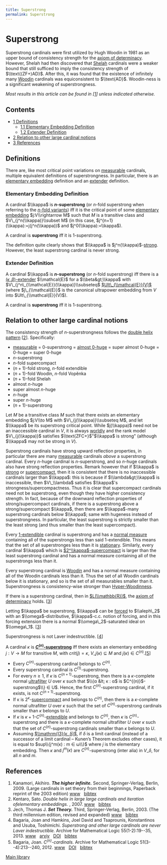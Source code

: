 ```yaml
---
title: Superstrong
permalink: Superstrong
---
```

# Superstrong











Superstrong cardinals were first utilized by Hugh Woodin in 1981 as an
upper bound of consistency strength for the [axiom of
determinacy](Axiom_of_determinacy "Axiom of determinacy").
However, Shelah had then discovered that
<a href="Shelah" class="mw-redirect" title="Shelah">Shelah</a>
cardinals were a weaker bound that still sufficed to imply the
consistency strength of $\\text{(ZF+)AD}$. After this, it was found that
the existence of infinitely many
[Woodin](Woodin "Woodin")
cardinals was equiconsistent to $\\text{AD}$. Woodin-ness is a
significant weakening of superstrongness.

*Most results in this article can be found in
\[[1](#bibkey_Kanamori2009:HigherInfinite)\] unless indicated
otherwise.*



## Contents


-   [<span class="tocnumber">1</span> <span
    class="toctext">Definitions</span>](#Definitions)
    -   [<span class="tocnumber">1.1</span> <span
        class="toctext">Elementary Embedding
        Definition</span>](#Elementary_Embedding_Definition)
    -   [<span class="tocnumber">1.2</span> <span
        class="toctext">Extender
        Definition</span>](#Extender_Definition)
-   [<span class="tocnumber">2</span> <span class="toctext">Relation to
    other large cardinal
    notions</span>](#Relation_to_other_large_cardinal_notions)
-   [<span class="tocnumber">3</span> <span
    class="toctext">References</span>](#References)


## Definitions

There are, like most critical point variations on
[measurable](Measurable "Measurable")
cardinals, multiple equivalent definitions of superstrongness. In
particular, there is an [elementary
embedding](Elementary_embedding "Elementary embedding")
definition and an
<a href="index.php?title=Extender&amp;action=edit&amp;redlink=1" class="new" title="Extender (page does not exist)">extender</a>
definition.

### <span id="Elementary_Embedding_Definition" class="mw-headline">Elementary Embedding Definition</span>

A cardinal $\\kappa$ is **$n$-superstrong** (or $n$-fold superstrong
when referring to the [$n$-fold
variants](N-fold_variants "N-fold variants"))
iff it is the critical point of some [elementary
embedding](Elementary_embedding "Elementary embedding")
$j:V\\rightarrow M$ such that $M$ is a transitive class and
$V\_{j^n(\\kappa)}\\subset M$ (in this case,
$j^{n+1}(\\kappa):=j(j^n(\\kappa))$ and $j^0(\\kappa):=\\kappa$).

A cardinal is **superstrong** iff it is $1$-superstrong.

The definition quite clearly shows that $\\kappa$ is
$j^n(\\kappa)$-[strong](Strong "Strong").
However, the least superstrong cardinal is never strong.

### <span id="Extender_Definition" class="mw-headline">Extender Definition</span>

A cardinal $\\kappa$ is **$n$-superstrong** (or $n$-fold superstrong)
iff there is a
<a href="index.php?title=Extender&amp;action=edit&amp;redlink=1" class="new" title="Extender (page does not exist)">$(\kappa,\beta)$-extender</a>
$\\mathcal{E}$ for a $\\beta&gt;\\kappa$ with
$V\_{j^n\_{\\mathcal{E}}(\\kappa)}\\subseteq$
[$Ult\_{\\mathcal{E}}(V)$](Ultrapower "Ultrapower")
(where $j\_{\\mathcal{E}}$ is the canonical ultrapower embedding from
$V$ into $Ult\_{\\mathcal{E}}(V)$).

A cardinal is **superstrong** iff it is $1$-superstrong.

## Relation to other large cardinal notions

The consistency strength of $n$-superstrongness follows the [double
helix
pattern](N-fold_variants "N-fold variants")
\[[2](#bibkey_Kentaro2007:DoubleHelix)\]. Specifically:

-   [measurable](Measurable "Measurable")
    = $0$-superstrong = [almost
    $0$-huge](Huge "Huge")
    = super almost $0$-huge = $0$-huge = super $0$-huge
-   $n$-superstrong
-   $n$-fold supercompact
-   $(n+1)$-fold strong, $n$-fold extendible
-   $(n+1)$-fold Woodin, $n$-fold Vopěnka
-   $(n+1)$-fold Shelah
-   almost $n$-huge
-   super almost $n$-huge
-   $n$-huge
-   super $n$-huge
-   $(n+1)$-superstrong

Let $M$ be a transitive class $M$ such that there exists an elementary
embedding $j:V\\to M$ with $V\_{j(\\kappa)}\\subseteq M$, and let
$\\kappa$ be its superstrong critical point. While $j(\\kappa)$ need not
be an inaccessible cardinal in $V$, it is always
[worldly](Worldly "Worldly")
and the rank model $V\_{j(\\kappa)}$ satisfies $\\text{ZFC+}$"$\\kappa$
is strong" (although $\\kappa$ may not be strong in $V$).

Superstrong cardinals have strong upward reflection properties, in
particular there are many
[measurable](Measurable "Measurable")
cardinals *above* a superstrong cardinal. Every $n$-huge cardinal is
$n$-superstrong, and so $n$-huge cardinals also have strong reflection
properties. Remark however that if $\\kappa$ is
[strong](Strong "Strong")
or
[supercompact](Supercompact "Supercompact"),
then it is consistent that there is no inaccessible cardinals larger
than $\\kappa$: this is because if $\\lambda&gt;\\kappa$ is
inaccessible, then $V\_\\lambda$ satisfies $\\kappa$'s
strongness/supercompactness. Thus it is clear that supercompact
cardinals need not be superstrong, even though they have higher
consistency strength. In fact, because of the downward reflection
properties of strong/supercompact cardinals, if there is a superstrong
above a strong/supercompact $\\kappa$, then there are $\\kappa$-many
superstrong cardinals below $\\kappa$; same with hugeness instead of
superstrongness. In particular, the least superstrong is strictly
smaller than the least strong (and thus smaller than the least
supercompact).

Every
[$1$-extendible](Extendible "Extendible")
cardinal is superstrong and has a [normal
measure](Filter "Filter")
containing all of the superstrongs less than said $1$-extendible. This
means that the set of all superstronges less than it is
<a href="Stationary" class="mw-redirect" title="Stationary">stationary</a>.
Similarly, every cardinal $\\kappa$ which is
[$2^\\kappa$-supercompact](Supercompact "Supercompact")
is larger than the least superstrong cardinal and has a normal measure
containing all of the superstrongs less than it.

Every superstrong cardinal is
[Woodin](Woodin "Woodin")
and has a normal measure containing all of the Woodin cardinals less
than it. Thus the set of all Woodin cardinals below it is stationary,
and so is the set of all measurables smaller than it. Superstrongness is
consistency-wise stronger than
[Hyper-Woodinness](Woodin "Woodin").

If there is a superstrong cardinal, then in
[$L(\\mathbb{R})$](Constructible_universe "Constructible universe"),
the [axiom of
determinacy](Axiom_of_determinacy "Axiom of determinacy")
holds. \[[3](#bibkey_Jech2003:SetTheory)\]

Letting $\\kappa$ be superstrong, $\\kappa$ can be
[forced](Forcing "Forcing")
to $\\aleph\_2$ with an $\\omega$-distributive, $\\kappa$-c.c. notion of
forcing, and in this forcing extension there is a normal
$\\omega\_2$-saturated ideal on $\\omega\_1$.
\[[3](#bibkey_Jech2003:SetTheory)\]

Superstrongness is not Laver indestructible.
\[[4](#bibkey_BagariaHamkinsTsaprounisUsuba:SuperstrongAndOtherLargeCardinalsAreNeverLaverIndestructible)\]

A cardinal $κ$ is
**<a href="Correct" class="mw-redirect" title="Correct">$C^{(n)}$-superstrong</a>**
iff there exists an elementary embedding $j : V → M$ for transitive $M$,
with $crit(j) = κ$, $V\_{j(κ)} ⊆ M$ and $j(κ) ∈
C^{(n)}$.\[[5](#bibkey_Bagaria2012:CnCardinals)\]

-   Every $C^{(n)}$-superstrong cardinal belongs to $C^{(n)}$.
-   Every superstrong cardinal is $C^{(1)}$-superstrong.
-   For every $n ≥ 1$, if $κ$ is $C^{(n+1)}$-superstrong, then there is
    a $κ$-complete normal
    <a href="Ultrafilter" class="mw-redirect" title="Ultrafilter">ultrafilter</a>
    $U$ over $κ$ such that $\\{α &lt; κ : α$ is
    $C^{(n)}$-superstrong$\\} ∈ U$. Hence, the first
    $C^{(n)}$-superstrong cardinal, if it exists, is not
    $C^{(n+1)}$-superstrong.
-   If κ is
    $2^κ$-[supercompact](Supercompact "Supercompact")
    and belongs to $C^{(n)}$, then there is a $κ$-complete normal
    ultrafilter $U$ over $κ$ such that the set of $C^{(n)}$-superstrong
    cardinals smaller than $κ$ belongs to $U$.
-   If $κ$ is
    $κ+1$-$C^{(n)}$-[extendible](Extendible "Extendible")
    and belongs to $C^{(n)}$, then $κ$ is $C^{(n)}$-superstrong and
    there is a $κ$-complete normal ultrafilter $U$ over $κ$ such that
    the set of $C^{(n)}$-superstrong cardinals smaller than $κ$ belongs
    to $U$.
-   Assuming [$\\mathrm{I3}(κ,
    δ)$](Rank_into_rank "Rank into rank"),
    if $δ$ is a limit cardinal (instead of a successor of a limit
    cardinal – Kunen’s Theorem excludes other cases), it is equal to
    $sup\\{j^m(κ) : m ∈ ω\\}$ where $j$ is the elementary embedding.
    Then $κ$ and $j^m(κ)$ are $C^{(n)}$-superstrong (inter alia) in
    $V\_δ$, for all $n$ and $m$.

## References

1.  <span id="bibkey_Kanamori2009:HigherInfinite">Kanamori, Akihiro.
    ***The higher infinite.*** Second, Springer-Verlag, Berlin, 2009.
    (Large cardinals in set theory from their beginnings, Paperback
    reprint of the 2003 edition)
    <a href="https://link.springer.com/book/10.1007%2F978-3-540-88867-3" class="extiw">www</a>   <a href="javascript:bibpopup(&#39;@book%7BKanamori2009:HigherInfinite,%20%20%20%20AUTHOR%20=%20%7BKanamori,%20Akihiro%7D,%3Cbr%3E%20%20%20%20%20TITLE%20=%20%7BThe%20higher%20infinite%7D,%3Cbr%3E%20%20%20%20SERIES%20=%20%7BSpringer%20Monographs%20in%20Mathematics%7D,%3Cbr%3E%20%20%20EDITION%20=%20%7BSecond%7D,%3Cbr%3E%20%20%20%20%20%20NOTE%20=%20%7BLarge%20cardinals%20in%20set%20theory%20from%20their%20beginnings,%20%20%20%20%20%20%20%20%20%20%20%20%20%20Paperback%20reprint%20of%20the%202003%20edition%7D,%3Cbr%3E%20PUBLISHER%20=%20%7BSpringer-Verlag%7D,%3Cbr%3E%20%20%20ADDRESS%20=%20%7BBerlin%7D,%3Cbr%3E%20%20%20%20%20%20YEAR%20=%20%7B2009%7D,%3Cbr%3E%20%20%20%20%20PAGES%20=%20%7Bxxii+536%7D,%3Cbr%3E%20%20%20%20%20%20%20URL%20=%20%7Bhttps://link.springer.com/book/10.1007%2F978-3-540-88867-3%7D%7D&#39;)" class="bibtex">bibtex</a></span>
2.  <span id="bibkey_Kentaro2007:DoubleHelix">Kentaro, Sato. *Double
    helix in large large cardinals and iteration ofelementary
    embeddings.* , 2007.
    <a href="https://ac.els-cdn.com/S0168007207000127/1-s2.0-S0168007207000127-main.pdf?_tid=aa889390-c1e4-11e7-a507-00000aacb362&amp;acdnat=1509857531_549949bbb11277bb53825de297d7dc00" class="extiw">www</a>   <a href="javascript:bibpopup(&#39;@article%7BKentaro2007:DoubleHelix,%20%20%20%20AUTHOR%20=%20%7BKentaro,%20Sato%7D,%3Cbr%3E%20%20%20%20TITLE%20=%20%7BDouble%20helix%20in%20large%20large%20cardinals%20and%20iteration%20ofelementary%20embeddings%7D,%3Cbr%3E%20%20%20%20SERIES%20=%20%7BAnnals%20of%20Pure%20and%20Applied%20Logic%7D,%3Cbr%3E%20PUBLISHER%20=%20%7BElsevier%20B.V.%7D,%3Cbr%3E%20%20%20%20%20YEAR%20=%20%7B2007%7D,%3Cbr%3E%20%20%20%20%20URL%20=%20%7Bhttps://ac.els-cdn.com/S0168007207000127/1-s2.0-S0168007207000127-main.pdf?_tid=aa889390-c1e4-11e7-a507-00000aacb362&amp;acdnat=1509857531_549949bbb11277bb53825de297d7dc00%7D,%3Cbr%3E%7D&#39;)" class="bibtex">bibtex</a></span>
3.  <span id="bibkey_Jech2003:SetTheory">Jech, Thomas J. ***Set
    Theory.*** Third, Springer-Verlag, Berlin, 2003. (The third
    millennium edition, revised and expanded)
    <a href="https://logic.wikischolars.columbia.edu/file/view/Jech%2C+T.+J.+%282003%29.+Set+Theory+%28The+3rd+millennium+ed.%29.pdf" class="extiw">www</a>   <a href="javascript:bibpopup(&#39;@book%7BJech2003:SetTheory,%20%20%20%20AUTHOR%20=%20%7BJech,%20Thomas%20J.%7D,%3Cbr%3E%20%20%20%20TITLE%20=%20%7BSet%20Theory%7D,%3Cbr%3E%20%20%20%20SERIES%20=%20%7BSpringer%20Monographs%20in%20Mathematics%7D,%3Cbr%3E%20%20%20%20%20%20NOTE%20=%20%7BThe%20third%20millennium%20edition,%20revised%20and%20expanded%7D,%3Cbr%3E%20PUBLISHER%20=%20%7BSpringer-Verlag%7D,%3Cbr%3E%20%20%20%20%20EDITION%20=%20%7BThird%7D,%3Cbr%3E%20%20%20%20%20ADDRESS%20=%20%7BBerlin%7D,%3Cbr%3E%20%20%20%20%20YEAR%20=%20%7B2003%7D,%3Cbr%3E%20%20%20%20%20URL%20=%20%7Bhttps://logic.wikischolars.columbia.edu/file/view/Jech%2C+T.+J.+%282003%29.+Set+Theory+%28The+3rd+millennium+ed.%29.pdf%7D,%3Cbr%3E%7D&#39;)" class="bibtex">bibtex</a></span>
4.  <span
    id="bibkey_BagariaHamkinsTsaprounisUsuba:SuperstrongAndOtherLargeCardinalsAreNeverLaverIndestructible">Bagaria,
    Joan and Hamkins, Joel David and Tsaprounis, Konstantinos and Usuba,
    Toshimichi. *Superstrong and other large cardinals are never Laver
    indestructible.* Archive for Mathematical Logic
    55(1-2):19--35, 2013.
    <a href="http://jdh.hamkins.org/superstrong-never-indestructible/" class="extiw">www</a>   <a href="http://web.archive.org/web/20191005075026/http://arxiv.org/abs/1307.3486" class="extiw">arχiv</a>   <a href="http://web.archive.org/web/20191005075026/http://dx.doi.org/10.1007/s00153-015-0458-3" class="extiw">DOI</a>   <a href="javascript:bibpopup(&#39;@article%7BBagariaHamkinsTsaprounisUsuba:SuperstrongAndOtherLargeCardinalsAreNeverLaverIndestructible,%20%20author%20=%20%20%20%20%20%20%20%7BBagaria,%20Joan%20and%20Hamkins,%20Joel%20David%20and%20Tsaprounis,%20Konstantinos%20and%20Usuba,%20Toshimichi%7D,%3Cbr%3E%20%20title%20=%20%20%20%20%20%20%20%20%7BSuperstrong%20and%20other%20large%20cardinals%20are%20never%20Laver%20indestructible%7D,%3Cbr%3E%20%20eprint%20=%20%20%20%20%20%20%20%7B1307.3486%7D,%3Cbr%3E%20%20year%20=%20%20%20%20%20%20%20%20%20%7B2013%7D,%3Cbr%3E%20%20journal%20=%20%20%20%20%20%20%7BArchive%20for%20Mathematical%20Logic%7D,%3Cbr%3E%20%20volume%20=%20%20%20%20%20%20%20%7B55%7D,%3Cbr%3E%20%20number%20=%20%20%20%20%20%20%20%7B1-2%7D,%3Cbr%3E%20%20pages%20=%20%20%20%20%20%20%20%20%7B19--35%7D,%3Cbr%3E%20%20url%20=%20%20%20%20%20%20%20%20%20%20%7Bhttp://jdh.hamkins.org/superstrong-never-indestructible/%7D,%3Cbr%3E%20%20doi%20=%20%20%20%20%20%20%20%20%20%20%7B10.1007/s00153-015-0458-3%7D%7D&#39;)" class="bibtex">bibtex</a></span>
5.  <span id="bibkey_Bagaria2012:CnCardinals">Bagaria, Joan.
    *$C^{(n)}$-cardinals.* Archive for Mathematical Logic
    51(3--4):213--240, 2012.
    <a href="http://www.mittag-leffler.se/sites/default/files/IML-0910f-26.pdf" class="extiw">www</a>   <a href="http://web.archive.org/web/20191005075026/http://dx.doi.org/10.1007/s00153-011-0261-8" class="extiw">DOI</a>   <a href="javascript:bibpopup(&#39;@article%7BBagaria2012:CnCardinals,%20%20%20AUTHOR%20=%20%7BBagaria,%20Joan%7D,%3Cbr%3E%20%20%20TITLE%20=%20%7B$C%5E%7B(n)%7D$-cardinals%7D,%3Cbr%3E%20%20journal%20=%20%7BArchive%20for%20Mathematical%20Logic%7D,%3Cbr%3E%20%20%20%20%20%20%20%20YEAR%20=%20%7B2012%7D,%3Cbr%3E%20%20%20%20%20%20%20%20volume%20=%20%7B51%7D,%3Cbr%3E%20%20%20%20%20%20%20%20number%20=%20%7B3--4%7D,%3Cbr%3E%20%20%20%20%20%20%20%20pages%20=%20%7B213--240%7D,%3Cbr%3E%20%20%20%20%20%20%20%20DOI%20=%20%7B10.1007/s00153-011-0261-8%7D,%3Cbr%3E%20%20%20%20%20%20%20%20URL%20=%20%7Bhttp://www.mittag-leffler.se/sites/default/files/IML-0910f-26.pdf%7D%7D&#39;)" class="bibtex">bibtex</a></span>

[Main
library](Library "Library")


